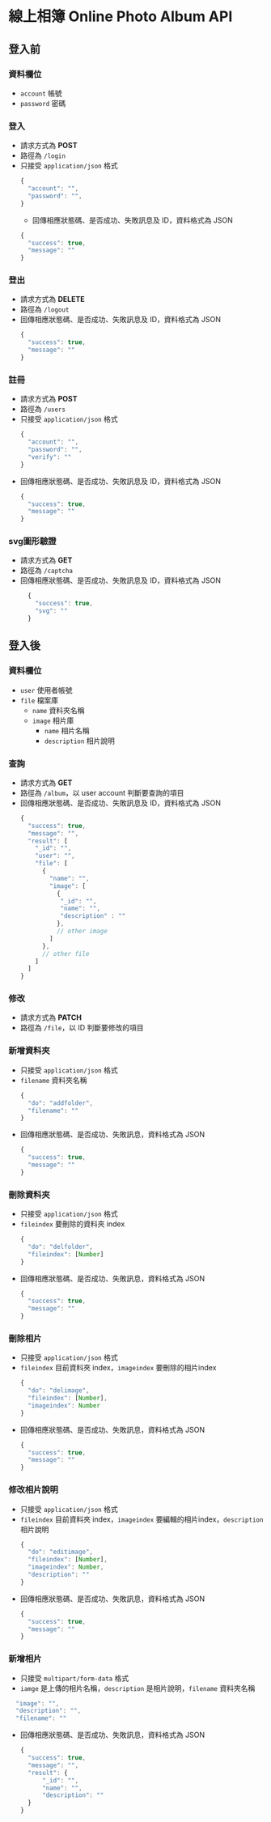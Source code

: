 # 線上相簿 Online Photo Album API
## 登入前
### 資料欄位
- `account` 帳號
- `password` 密碼
### 登入
- 請求方式為 **POST**
- 路徑為 `/login`
- 只接受 `application/json` 格式
  ```js
  {
    "account": "",
    "password": "",
  }
  ```
  - 回傳相應狀態碼、是否成功、失敗訊息及 ID，資料格式為 JSON
  ```js
  {
    "success": true,
    "message": ""
  }
  ```
### 登出
- 請求方式為 **DELETE**
- 路徑為 `/logout`
- 回傳相應狀態碼、是否成功、失敗訊息及 ID，資料格式為 JSON
  ```js
  {
    "success": true,
    "message": ""
  }
  ```
### 註冊
- 請求方式為 **POST**
- 路徑為 `/users`
- 只接受 `application/json` 格式
  ```js
  {
    "account": "",
    "password": "",
    "verify": ""
  }
  ```
- 回傳相應狀態碼、是否成功、失敗訊息及 ID，資料格式為 JSON
  ```js
  {
    "success": true,
    "message": ""
  }
  ```
### svg圖形驗證
- 請求方式為 **GET**
- 路徑為 `/captcha`
- 回傳相應狀態碼、是否成功、失敗訊息及 ID，資料格式為 JSON
  ```js
    {
      "success": true,
      "svg": ""
    }
  ```
## 登入後
### 資料欄位
- `user` 使用者帳號
- `file` 檔案庫
  - `name` 資料夾名稱
  - `image` 相片庫
    - `name` 相片名稱
    - `description` 相片說明
### 查詢
- 請求方式為 **GET**
- 路徑為 `/album`，以 user account 判斷要查詢的項目
- 回傳相應狀態碼、是否成功、失敗訊息及 ID，資料格式為 JSON
  ```js
  {
    "success": true,
    "message": "",
    "result": [
      "_id": "",
      "user": "",
      "file": [
        {
          "name": "",
          "image": [
            {
             "_id": "",
             "name": "",
             "description" : ""
            },
            // other image
          ]
        },
        // other file
      ]
    ]
  }
  ```
### 修改
- 請求方式為 **PATCH**
- 路徑為 `/file`，以 ID 判斷要修改的項目
### 新增資料夾
- 只接受 `application/json` 格式
- `filename` 資料夾名稱
  ```js
  {
    "do": "addfolder",
    "filename": ""
  }
  ```
- 回傳相應狀態碼、是否成功、失敗訊息，資料格式為 JSON
  ```js
  {
    "success": true,
    "message": ""
  }
  ```
### 刪除資料夾
- 只接受 `application/json` 格式
- `fileindex` 要刪除的資料夾 index
  ```js
  {
    "do": "delfolder",
    "fileindex": [Number]
  }
  ```
- 回傳相應狀態碼、是否成功、失敗訊息，資料格式為 JSON
  ```js
  {
    "success": true,
    "message": ""
  }
  ```
### 刪除相片
- 只接受 `application/json` 格式
- `fileindex` 目前資料夾 index，`imageindex` 要刪除的相片index
  ```js
  {
    "do": "delimage",
    "fileindex": [Number],
    "imageindex": Number
  }
  ```
- 回傳相應狀態碼、是否成功、失敗訊息，資料格式為 JSON
  ```js
  {
    "success": true,
    "message": ""
  }
  ```
### 修改相片說明
- 只接受 `application/json` 格式
- `fileindex` 目前資料夾 index，`imageindex` 要編輯的相片index，`description` 相片說明
  ```js
  {
    "do": "editimage",
    "fileindex": [Number],
    "imageindex": Number,
    "description": ""
  }
  ```
- 回傳相應狀態碼、是否成功、失敗訊息，資料格式為 JSON
  ```js
  {
    "success": true,
    "message": ""
  }
  ```
### 新增相片
- 只接受 `multipart/form-data` 格式
- `iamge` 是上傳的相片名稱，`description` 是相片說明，`filename` 資料夾名稱
```js
  "image": "",
  "description": "",
  "filename": ""
  ```
- 回傳相應狀態碼、是否成功、失敗訊息，資料格式為 JSON
  ```js
  {
    "success": true,
    "message": "",
    "result": {
        "_id": "",
        "name": "",
        "description": ""
    }
  }
  ```